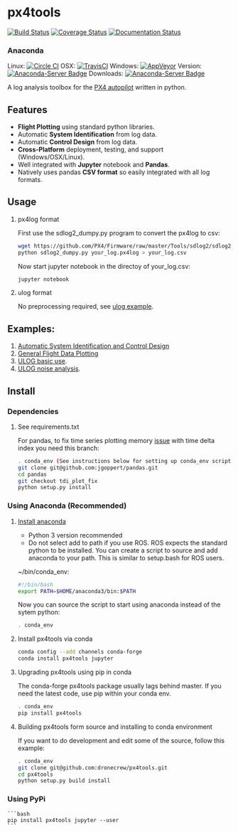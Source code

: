 # px4tools
[![Build Status](https://travis-ci.org/dronecrew/px4tools.svg?branch=master)](https://travis-ci.org/dronecrew/px4tools)
[![Coverage Status](https://coveralls.io/repos/github/dronecrew/px4tools/badge.svg?branch=master)](https://coveralls.io/github/dronecrew/px4tools?branch=master)
[![Documentation Status](https://readthedocs.org/projects/px4tools/badge/?version=latest)](http://px4tools.readthedocs.io/en/latest/?badge=latest)

### Anaconda
Linux: [![Circle CI](https://circleci.com/gh/conda-forge/px4tools-feedstock.svg?style=shield)](https://circleci.com/gh/conda-forge/px4tools-feedstock)
OSX: [![TravisCI](https://travis-ci.org/conda-forge/px4tools-feedstock.svg?branch=master)](https://travis-ci.org/conda-forge/px4tools-feedstock)
Windows: [![AppVeyor](https://ci.appveyor.com/api/projects/status/github/conda-forge/px4tools-feedstock?svg=True)](https://ci.appveyor.com/project/conda-forge/px4tools-feedstock/branch/master)
Version: [![Anaconda-Server Badge](https://anaconda.org/conda-forge/px4tools/badges/version.svg)](https://anaconda.org/conda-forge/px4tools)
Downloads: [![Anaconda-Server Badge](https://anaconda.org/conda-forge/px4tools/badges/downloads.svg)](https://anaconda.org/conda-forge/px4tools)

A log analysis toolbox for the [PX4 autopilot](http://px4.io/) written in python.

## Features

* **Flight Plotting** using standard python libraries.
* Automatic **System Identification** from log data.
* Automatic **Control Design** from log data.
* **Cross-Platform** deployment, testing, and support (Windows/OSX/Linux).
* Well integrated with **Jupyter** notebook and **Pandas**.
* Natively uses pandas **CSV format** so easily integrated with all log formats.

## Usage

1. px4log format

	First use the sdlog2_dumpy.py program to convert the px4log to csv:

	```bash
	wget https://github.com/PX4/Firmware/raw/master/Tools/sdlog2/sdlog2_dump.py
	python sdlog2_dumpy.py your_log.px4log > your_log.csv
	```

	Now start jupyter notebook in the directoy of your_log.csv:

	```bash
	jupyter notebook
	```

2. ulog format

	No preprocessing required, see [ulog example](https://github.com/dronecrew/px4tools/blob/master/examples/ulog%20analysis.ipynb).
	

## Examples:

1. [Automatic System Identification and Control Design](https://github.com/dronecrew/px4tools/blob/master/examples/Log%20based%20System%20Identification%20and%20Control%20Design.ipynb)
2. [General Flight Data Plotting](https://github.com/jgoppert/lpe-analysis/blob/master/15-09-30%20Kabir%20Log.ipynb)
3. [ULOG basic use](https://github.com/dronecrew/px4tools/blob/master/examples/ulog%20analysis.ipynb).
4. [ULOG noise analysis](https://github.com/dronecrew/px4tools/blob/master/examples/ulog%20noise%20analysis.ipynb).


## Install

### Dependencies

1. See requirements.txt

	For pandas, to fix time series plotting memory 
	[issue](https://github.com/pandas-dev/pandas/pull/15067) with time delta index you need this branch:


	```bash
	. conda_env (See instructions below for setting up conda_env script)
	git clone git@github.com:jgoppert/pandas.git
	cd pandas
	git checkout tdi_plot_fix
	python setup.py install
	```

### Using Anaconda (Recommended)

1. [Install anaconda](http://docs.continuum.io/anaconda/install)

	* Python 3 version recommended
	* Do not select add to path if you use ROS. ROS expects the standard python to be installed. You can create a script to source and add anaconda to your path. This is similar to setup.bash for ROS users.

	~/bin/conda_env:

	```bash
	#!/bin/bash
	export PATH=$HOME/anaconda3/bin:$PATH
	```

	Now you can source the script to start using anaconda instead of the sytem python:

	```bash
	. conda_env
	```

2. Install px4tools via conda

	```bash
	conda config --add channels conda-forge
	conda install px4tools jupyter
	```

3. Upgrading px4tools using pip in conda

	The conda-forge px4tools package usually lags behind master. If you need the latest code, use pip within your conda env.

	```bash
	. conda_env
	pip install px4tools
	```

4. Building px4tools form source and installing to conda environment

	If you want to do development and edit some of the source, follow this example:

	```bash
	. conda_env
	git clone git@github.com:dronecrew/px4tools.git
	cd px4tools
	python setup.py build install
	```	

### Using PyPi

	```bash
	pip install px4tools jupyter --user
	```


